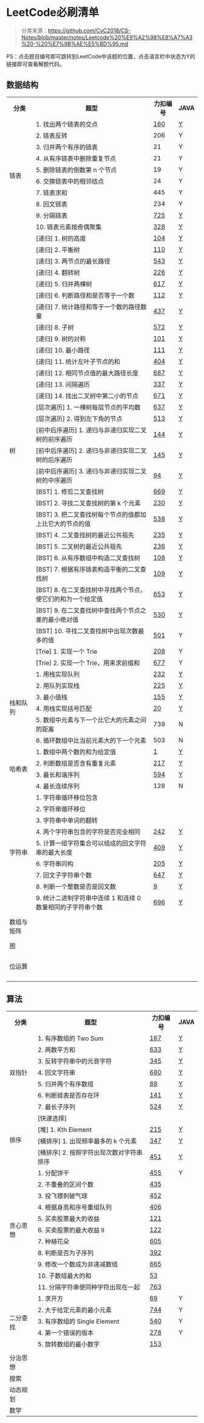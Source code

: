 # LeetCode必刷清单
> 分类来源：https://github.com/CyC2018/CS-Notes/blob/master/notes/Leetcode%20%E9%A2%98%E8%A7%A3%20-%20%E7%9B%AE%E5%BD%95.md

PS：点击题目编号即可跳转到LeetCode中该题的位置，点击语言栏中状态为Y的链接即可查看解题代码。

## 数据结构
<table>
	<tr>
	    <th>分类</th>
	    <th>题型</th>
	    <th>力扣编号</th>  
	    <th>JAVA</th>  
	</tr >
	<tr >
	    <td rowspan="10">链表</td>
	    <td>1. 找出两个链表的交点</td>
	    <td><a href="https://leetcode-cn.com/problems/intersection-of-two-linked-lists/" target="_blank" title="查看LeetCode题目">160</a></td>
	    <td><a href="" target="_blank" title="查看解题代码">Y</a></td>
	</tr>
	<tr>
	    <td>2. 链表反转</td>
	    <td>206</td>
	    <td>Y</td>
	</tr>
	<tr>
	    <td>3. 归并两个有序的链表</td>
	    <td>21</td>
	    <td>Y</td>
	</tr>
	<tr>
	    <td>4. 从有序链表中删除重复节点</td>
	    <td>21</td>
	    <td>Y</td>
	</tr>
	<tr>
	    <td>5. 删除链表的倒数第 n 个节点</td>
	    <td>19</td>
	    <td>Y</td>
	</tr>
	<tr>
	    <td>6. 交换链表中的相邻结点</td>
	    <td>24</td>
	    <td>Y</td>
	</tr>
	<tr>
	    <td>7. 链表求和</td>
	    <td>445</td>
	    <td>Y</td>
	</tr>
	<tr>
	    <td>8. 回文链表</td>
	    <td>234</td>
	    <td>Y</td>
	</tr>
	<tr>
	    <td>9. 分隔链表</td>
	    <td><a href="https://leetcode-cn.com/problems/split-linked-list-in-parts" target="_blank" title="查看LeetCode题目">725</a></td>
	    <td><a href="https://github.com/intflag/LeetCodeAC/blob/master/java/725.%E5%88%86%E9%9A%94%E9%93%BE%E8%A1%A8.java" target="_blank" title="查看解题代码">Y</a></td>
	</tr>
	<tr>
	    <td>10. 链表元素按奇偶聚集</td>
	    <td><a href="https://leetcode-cn.com/problems/odd-even-linked-list" target="_blank" title="查看LeetCode题目">328</a></td>
	    <td><a href="https://github.com/intflag/LeetCodeAC/blob/master/java/328.%E5%A5%87%E5%81%B6%E9%93%BE%E8%A1%A8.java" target="_blank" title="查看解题代码">Y</a></td>
	</tr>
    <tr >
	    <td rowspan="31">树</td>
	    <td>[递归] 1. 树的高度</td>
	    <td><a href="https://leetcode-cn.com/problems/maximum-depth-of-binary-tree/description/" target="_blank" title="查看LeetCode题目">104</a></td>
	    <td><a href="https://github.com/intflag/LeetCodeAC/blob/master/java/104.%E4%BA%8C%E5%8F%89%E6%A0%91%E7%9A%84%E6%9C%80%E5%A4%A7%E6%B7%B1%E5%BA%A6.java" target="_blank" title="查看解题代码">Y</a></td>
	</tr>
	<tr>
	    <td>[递归] 2. 平衡树</td>
	    <td><a href="https://leetcode-cn.com/problems/balanced-binary-tree/description/" target="_blank" title="查看LeetCode题目">110</a></td>
	    <td><a href="https://github.com/intflag/LeetCodeAC/blob/master/java/110.%E5%B9%B3%E8%A1%A1%E4%BA%8C%E5%8F%89%E6%A0%91.java" target="_blank" title="查看解题代码">Y</a></td>
	</tr>
	<tr>
	    <td>[递归] 3. 两节点的最长路径</td>
	    <td><a href="https://leetcode-cn.com/problems/diameter-of-binary-tree/description/" target="_blank" title="查看LeetCode题目">543</a></td>
	    <td><a href="https://github.com/intflag/LeetCodeAC/blob/master/java/543.%E4%BA%8C%E5%8F%89%E6%A0%91%E7%9A%84%E7%9B%B4%E5%BE%84.java" target="_blank" title="查看解题代码">Y</a></td>
	</tr>
	<tr>
	    <td>[递归] 4. 翻转树</td>
	    <td><a href="https://leetcode-cn.com/problems/invert-binary-tree/description/" target="_blank" title="查看LeetCode题目">226</a></td>
	    <td><a href="https://github.com/intflag/LeetCodeAC/blob/master/java/226.%E7%BF%BB%E8%BD%AC%E4%BA%8C%E5%8F%89%E6%A0%91.java" target="_blank" title="查看解题代码">Y</a></td>
	</tr>
	<tr>
	    <td>[递归] 5. 归并两棵树</td>
	    <td><a href="https://leetcode-cn.com/problems/merge-two-binary-trees/description/" target="_blank" title="查看LeetCode题目">617</a></td>
	    <td><a href="https://github.com/intflag/LeetCodeAC/blob/master/java/617.%E5%90%88%E5%B9%B6%E4%BA%8C%E5%8F%89%E6%A0%91.java" target="_blank" title="查看解题代码">Y</a></td>
	</tr>
	<tr>
	    <td>[递归] 6. 判断路径和是否等于一个数</td>
	    <td><a href="https://leetcode-cn.com/problems/path-sum/description/" target="_blank" title="查看LeetCode题目">112</a></td>
	    <td><a href="https://github.com/intflag/LeetCodeAC/blob/master/java/112.%E8%B7%AF%E5%BE%84%E6%80%BB%E5%92%8C.java" target="_blank" title="查看解题代码">Y</a></td>
	</tr>
	<tr>
	    <td>[递归] 7. 统计路径和等于一个数的路径数量</td>
	    <td><a href="https://leetcode-cn.com/problems/path-sum-iii/description/" target="_blank" title="查看LeetCode题目">437</a></td>
	    <td><a href="https://github.com/intflag/LeetCodeAC/blob/master/java/437.%E8%B7%AF%E5%BE%84%E6%80%BB%E5%92%8C-iii.java" target="_blank" title="查看解题代码">Y</a></td>
	</tr>
	<tr>
	    <td>[递归] 8. 子树</td>
	    <td><a href="https://leetcode-cn.com/problems/subtree-of-another-tree/description/" target="_blank" title="查看LeetCode题目">572</a></td>
	    <td><a href="https://github.com/intflag/LeetCodeAC/blob/master/java/572.%E5%8F%A6%E4%B8%80%E4%B8%AA%E6%A0%91%E7%9A%84%E5%AD%90%E6%A0%91.java" target="_blank" title="查看解题代码">Y</a></td>
	</tr>
	<tr>
	    <td>[递归] 9. 树的对称</td>
	    <td><a href="https://leetcode-cn.com/problems/symmetric-tree/description/" target="_blank" title="查看LeetCode题目">101</a></td>
	    <td><a href="https://github.com/intflag/LeetCodeAC/blob/master/java/101.%E5%AF%B9%E7%A7%B0%E4%BA%8C%E5%8F%89%E6%A0%91.java" target="_blank" title="查看解题代码">Y</a></td>
	</tr>
	<tr>
	    <td>[递归] 10. 最小路径</td>
	    <td><a href="https://leetcode-cn.com/problems/minimum-depth-of-binary-tree/description/" target="_blank" title="查看LeetCode题目">111</a></td>
	    <td><a href="https://github.com/intflag/LeetCodeAC/blob/master/java/111.%E4%BA%8C%E5%8F%89%E6%A0%91%E7%9A%84%E6%9C%80%E5%B0%8F%E6%B7%B1%E5%BA%A6.java" target="_blank" title="查看解题代码">Y</a></td>
	</tr>
	<tr>
	    <td>[递归] 11. 统计左叶子节点的和</td>
	    <td><a href="https://leetcode-cn.com/problems/sum-of-left-leaves/description/" target="_blank" title="查看LeetCode题目">404</a></td>
	    <td><a href="https://github.com/intflag/LeetCodeAC/blob/master/java/404.%E5%B7%A6%E5%8F%B6%E5%AD%90%E4%B9%8B%E5%92%8C.java" target="_blank" title="查看解题代码">Y</a></td>
	</tr>
	<tr>
	    <td>[递归] 12. 相同节点值的最大路径长度</td>
	    <td><a href="https://leetcode-cn.com/problems/longest-univalue-path/" target="_blank" title="查看LeetCode题目">687</a></td>
	    <td><a href="https://github.com/intflag/LeetCodeAC/blob/master/java/687.%E6%9C%80%E9%95%BF%E5%90%8C%E5%80%BC%E8%B7%AF%E5%BE%84.java" target="_blank" title="查看解题代码">Y</a></td>
	</tr>
	<tr>
	    <td>[递归] 13. 间隔遍历</td>
	    <td><a href="https://leetcode-cn.com/problems/house-robber-iii/description/" target="_blank" title="查看LeetCode题目">337</a></td>
	    <td><a href="https://github.com/intflag/LeetCodeAC/blob/master/java/337.%E6%89%93%E5%AE%B6%E5%8A%AB%E8%88%8D-iii.java" target="_blank" title="查看解题代码">Y</a></td>
	</tr>
	<tr>
	    <td>[递归] 14. 找出二叉树中第二小的节点</td>
	    <td><a href="https://leetcode-cn.com/problems/second-minimum-node-in-a-binary-tree/description/" target="_blank" title="查看LeetCode题目">671</a></td>
	    <td><a href="https://github.com/intflag/LeetCodeAC/blob/master/java/671.%E4%BA%8C%E5%8F%89%E6%A0%91%E4%B8%AD%E7%AC%AC%E4%BA%8C%E5%B0%8F%E7%9A%84%E8%8A%82%E7%82%B9.java" target="_blank" title="查看解题代码">Y</a></td>
	</tr>
	<tr>
	    <td>[层次遍历] 1. 一棵树每层节点的平均数</td>
	    <td><a href="https://leetcode-cn.com/problems/average-of-levels-in-binary-tree/description/" target="_blank" title="查看LeetCode题目">637</a></td>
	    <td><a href="https://github.com/intflag/LeetCodeAC/blob/master/java/637.%E4%BA%8C%E5%8F%89%E6%A0%91%E7%9A%84%E5%B1%82%E5%B9%B3%E5%9D%87%E5%80%BC.java" target="_blank" title="查看解题代码">Y</a></td>
	</tr>
	<tr>
	    <td>[层次遍历] 2. 得到左下角的节点</td>
	    <td><a href="https://leetcode-cn.com/problems/find-bottom-left-tree-value/description/" target="_blank" title="查看LeetCode题目">513</a></td>
	    <td><a href="https://github.com/intflag/LeetCodeAC/blob/master/java/513.%E6%89%BE%E6%A0%91%E5%B7%A6%E4%B8%8B%E8%A7%92%E7%9A%84%E5%80%BC.java" target="_blank" title="查看解题代码">Y</a></td>
	</tr>
	<tr>
	    <td>[前中后序遍历] 1. 递归与非递归实现二叉树的前序遍历</td>
	    <td><a href="https://leetcode-cn.com/problems/binary-tree-preorder-traversal/description/" target="_blank" title="查看LeetCode题目">144</a></td>
	    <td><a href="https://github.com/intflag/LeetCodeAC/blob/master/java/144.%E4%BA%8C%E5%8F%89%E6%A0%91%E7%9A%84%E5%89%8D%E5%BA%8F%E9%81%8D%E5%8E%86.java" target="_blank" title="查看解题代码">Y</a></td>
	</tr>
	<tr>
	    <td>[前中后序遍历] 2. 递归与非递归实现二叉树的后序遍历</td>
	    <td><a href="https://leetcode-cn.com/problems/binary-tree-postorder-traversal/description/" target="_blank" title="查看LeetCode题目">145</a></td>
	    <td><a href="https://github.com/intflag/LeetCodeAC/blob/master/java/145.%E4%BA%8C%E5%8F%89%E6%A0%91%E7%9A%84%E5%90%8E%E5%BA%8F%E9%81%8D%E5%8E%86.java" target="_blank" title="查看解题代码">Y</a></td>
	</tr>
	<tr>
	    <td>[前中后序遍历] 3. 递归与非递归实现二叉树的中序遍历</td>
	    <td><a href="https://leetcode-cn.com/problems/binary-tree-inorder-traversal/description/" target="_blank" title="查看LeetCode题目">94</a></td>
	    <td><a href="https://github.com/intflag/LeetCodeAC/blob/master/java/94.%E4%BA%8C%E5%8F%89%E6%A0%91%E7%9A%84%E4%B8%AD%E5%BA%8F%E9%81%8D%E5%8E%86.java" target="_blank" title="查看解题代码">Y</a></td>
	</tr>
	<tr >
	    <td>[BST] 1. 修剪二叉查找树</td>
	    <td><a href="https://leetcode-cn.com/problems/trim-a-binary-search-tree/description/" target="_blank" title="查看LeetCode题目">669</a></td>
	    <td><a href="https://github.com/intflag/LeetCodeAC/blob/master/java/669.%E4%BF%AE%E5%89%AA%E4%BA%8C%E5%8F%89%E6%90%9C%E7%B4%A2%E6%A0%91.java" target="_blank" title="查看解题代码">Y</a></td>
	</tr>
	<tr >
	    <td>[BST] 2. 寻找二叉查找树的第 k 个元素</td>
	    <td><a href="https://leetcode-cn.com/problems/kth-smallest-element-in-a-bst/description/" target="_blank" title="查看LeetCode题目">230</a></td>
	    <td><a href="https://github.com/intflag/LeetCodeAC/blob/master/java/230.%E4%BA%8C%E5%8F%89%E6%90%9C%E7%B4%A2%E6%A0%91%E4%B8%AD%E7%AC%ACk%E5%B0%8F%E7%9A%84%E5%85%83%E7%B4%A0.java" target="_blank" title="查看解题代码">Y</a></td>
	</tr>
	<tr >
	    <td>[BST] 3. 把二叉查找树每个节点的值都加上比它大的节点的值</td>
	    <td><a href="https://leetcode-cn.com/problems/convert-bst-to-greater-tree/description/" target="_blank" title="查看LeetCode题目">538</a></td>
	    <td><a href="https://github.com/intflag/LeetCodeAC/blob/master/java/538.%E6%8A%8A%E4%BA%8C%E5%8F%89%E6%90%9C%E7%B4%A2%E6%A0%91%E8%BD%AC%E6%8D%A2%E4%B8%BA%E7%B4%AF%E5%8A%A0%E6%A0%91.java" target="_blank" title="查看解题代码">Y</a></td>
	</tr>
	<tr >
	    <td>[BST] 4. 二叉查找树的最近公共祖先</td>
	    <td><a href="https://leetcode-cn.com/problems/lowest-common-ancestor-of-a-binary-search-tree/description/" target="_blank" title="查看LeetCode题目">235</a></td>
	    <td><a href="https://github.com/intflag/LeetCodeAC/blob/master/java/235.%E4%BA%8C%E5%8F%89%E6%90%9C%E7%B4%A2%E6%A0%91%E7%9A%84%E6%9C%80%E8%BF%91%E5%85%AC%E5%85%B1%E7%A5%96%E5%85%88.java" target="_blank" title="查看解题代码">Y</a></td>
	</tr>
	<tr >
	    <td>[BST] 5. 二叉树的最近公共祖先</td>
	    <td><a href="https://leetcode-cn.com/problems/lowest-common-ancestor-of-a-binary-tree/description/" target="_blank" title="查看LeetCode题目">236</a></td>
	    <td><a href="https://github.com/intflag/LeetCodeAC/blob/master/java/236.%E4%BA%8C%E5%8F%89%E6%A0%91%E7%9A%84%E6%9C%80%E8%BF%91%E5%85%AC%E5%85%B1%E7%A5%96%E5%85%88.java" target="_blank" title="查看解题代码">Y</a></td>
	</tr>
	<tr >
	    <td>[BST] 6. 从有序数组中构造二叉查找树</td>
	    <td><a href="https://leetcode-cn.com/problems/convert-sorted-array-to-binary-search-tree/description/" target="_blank" title="查看LeetCode题目">108</a></td>
	    <td><a href="https://github.com/intflag/LeetCodeAC/blob/master/java/108.%E5%B0%86%E6%9C%89%E5%BA%8F%E6%95%B0%E7%BB%84%E8%BD%AC%E6%8D%A2%E4%B8%BA%E4%BA%8C%E5%8F%89%E6%90%9C%E7%B4%A2%E6%A0%91.java" target="_blank" title="查看解题代码">Y</a></td>
	</tr>
	<tr >
	    <td>[BST] 7. 根据有序链表构造平衡的二叉查找树</td>
	    <td><a href="https://leetcode-cn.com/problems/convert-sorted-list-to-binary-search-tree/description/" target="_blank" title="查看LeetCode题目">109</a></td>
	    <td><a href="https://github.com/intflag/LeetCodeAC/blob/master/java/109.%E6%9C%89%E5%BA%8F%E9%93%BE%E8%A1%A8%E8%BD%AC%E6%8D%A2%E4%BA%8C%E5%8F%89%E6%90%9C%E7%B4%A2%E6%A0%91.java" target="_blank" title="查看解题代码">Y</a></td>
	</tr>
	<tr >
	    <td>[BST] 8. 在二叉查找树中寻找两个节点，使它们的和为一个给定值</td>
	    <td><a href="https://leetcode-cn.com/problems/two-sum-iv-input-is-a-bst/description/" target="_blank" title="查看LeetCode题目">653</a></td>
	    <td><a href="https://github.com/intflag/LeetCodeAC/blob/master/java/653.%E4%B8%A4%E6%95%B0%E4%B9%8B%E5%92%8C-iv-%E8%BE%93%E5%85%A5-bst.java" target="_blank" title="查看解题代码">Y</a></td>
	</tr>
	<tr >
	    <td>[BST] 9. 在二叉查找树中查找两个节点之差的最小绝对值</td>
	    <td><a href="https://leetcode-cn.com/problems/minimum-absolute-difference-in-bst/description/" target="_blank" title="查看LeetCode题目">530</a></td>
	    <td><a href="https://github.com/intflag/LeetCodeAC/blob/master/java/530.%E4%BA%8C%E5%8F%89%E6%90%9C%E7%B4%A2%E6%A0%91%E7%9A%84%E6%9C%80%E5%B0%8F%E7%BB%9D%E5%AF%B9%E5%B7%AE.java" target="_blank" title="查看解题代码">Y</a></td>
	</tr>
	<tr >
	    <td>[BST] 10. 寻找二叉查找树中出现次数最多的值</td>
	    <td><a href="https://leetcode-cn.com/problems/find-mode-in-binary-search-tree/description/" target="_blank" title="查看LeetCode题目">501</a></td>
	    <td>Y</td>
	</tr>
	<tr >
	    <td>[Trie] 1. 实现一个 Trie</td>
	    <td><a href="https://leetcode-cn.com/problems/implement-trie-prefix-tree/description/" target="_blank" title="查看LeetCode题目">208</a></td>
	    <td>Y</td>
	</tr>
	<tr >
	    <td>[Trie] 2. 实现一个 Trie，用来求前缀和</td>
	    <td><a href="https://leetcode-cn.com/problems/map-sum-pairs/description/" target="_blank" title="查看LeetCode题目">677</a></td>
	    <td>Y</td>
	</tr>
	<tr >
	    <td rowspan="6">栈和队列</td>
	    <td>1. 用栈实现队列</td>
	    <td><a href="https://leetcode-cn.com/problems/implement-queue-using-stacks" target="_blank" title="查看LeetCode题目">232</a></td>
	    <td><a href="https://github.com/intflag/LeetCodeAC/blob/master/java/232.%E7%94%A8%E6%A0%88%E5%AE%9E%E7%8E%B0%E9%98%9F%E5%88%97.java" target="_blank" title="查看解题代码">Y</a></td>
	</tr>
	<tr >
	    <td>2. 用队列实现栈</td>
	    <td><a href="https://leetcode-cn.com/problems/implement-stack-using-queues" target="_blank" title="查看LeetCode题目">225</a></td>
	    <td><a href="https://github.com/intflag/LeetCodeAC/blob/master/java/225.%E7%94%A8%E9%98%9F%E5%88%97%E5%AE%9E%E7%8E%B0%E6%A0%88.java" target="_blank" title="查看解题代码">Y</a></td>
	</tr>
	<tr >
	    <td>3. 最小值栈</td>
	    <td><a href="https://leetcode-cn.com/problems/min-stack" target="_blank" title="查看LeetCode题目">155</a></td>
	    <td><a href="https://github.com/intflag/LeetCodeAC/blob/master/java/155.%E6%9C%80%E5%B0%8F%E6%A0%88.java" target="_blank" title="查看解题代码">Y</a></td>
	</tr>
	<tr >
	    <td>4. 用栈实现括号匹配</td>
	    <td><a href="https://leetcode-cn.com/problems/valid-parentheses" target="_blank" title="查看LeetCode题目">20</a></td>
	    <td><a href="https://github.com/intflag/LeetCodeAC/blob/master/java/20.%E6%9C%89%E6%95%88%E7%9A%84%E6%8B%AC%E5%8F%B7.java" target="_blank" title="查看解题代码">Y</a></td>
	</tr>
	<tr >
	    <td>5. 数组中元素与下一个比它大的元素之间的距离</td>
	    <td>739</td>
	    <td>N</td>
	</tr>
	<tr >
	    <td>6. 循环数组中比当前元素大的下一个元素</td>
	    <td>503</td>
	    <td>N</td>
	</tr>
    <tr >
	    <td rowspan="4">哈希表</td>
	    <td>1. 数组中两个数的和为给定值</td>
	    <td><a href="https://leetcode-cn.com/problems/two-sum" target="_blank" title="查看LeetCode题目">1</a></td>
	    <td><a href="https://github.com/intflag/LeetCodeAC/blob/master/java/1.%E4%B8%A4%E6%95%B0%E4%B9%8B%E5%92%8C.java" target="_blank" title="查看解题代码">Y</a></td>
	</tr>
    <tr >
	    <td>2. 判断数组是否含有重复元素</td>
	    <td><a href="https://leetcode-cn.com/problems/contains-duplicate" target="_blank" title="查看LeetCode题目">217</a></td>
	    <td><a href="https://github.com/intflag/LeetCodeAC/blob/master/java/217.%E5%AD%98%E5%9C%A8%E9%87%8D%E5%A4%8D%E5%85%83%E7%B4%A0.java" target="_blank" title="查看解题代码">Y</a></td>
	</tr>
    <tr >
	    <td>3. 最长和谐序列</td>
	    <td><a href="https://leetcode-cn.com/problems/longest-harmonious-subsequence" target="_blank" title="查看LeetCode题目">594</a></td>
	    <td><a href="https://github.com/intflag/LeetCodeAC/blob/master/java/594.%E6%9C%80%E9%95%BF%E5%92%8C%E8%B0%90%E5%AD%90%E5%BA%8F%E5%88%97.java" target="_blank" title="查看解题代码">Y</a></td>
	</tr>
    <tr >
	    <td>4. 最长连续序列</td>
	    <td>128</td>
	    <td>N</td>
	</tr>
    <tr >
	    <td rowspan="9">字符串</td>
	    <td>1. 字符串循环移位包含</td>
	    <td></td>
	    <td></td>
	</tr>
    <tr >
	    <td>2. 字符串循环移位</td>
	    <td></td>
	    <td></td>
	</tr>
    <tr >
	    <td>3. 字符串中单词的翻转</td>
	    <td></td>
	    <td></td>
	</tr>
    <tr >
	    <td>4. 两个字符串包含的字符是否完全相同</td>
	    <td><a href="https://leetcode-cn.com/problems/valid-anagram" target="_blank" title="查看LeetCode题目">242</a></td>
	    <td><a href="https://github.com/intflag/LeetCodeAC/blob/master/java/242.%E6%9C%89%E6%95%88%E7%9A%84%E5%AD%97%E6%AF%8D%E5%BC%82%E4%BD%8D%E8%AF%8D.java" target="_blank" title="查看解题代码">Y</a></td>
	</tr>
    <tr >
	    <td>5. 计算一组字符集合可以组成的回文字符串的最大长度</td>
	    <td><a href="https://leetcode-cn.com/problems/longest-palindrome" target="_blank" title="查看LeetCode题目">409</a></td>
	    <td><a href="https://github.com/intflag/LeetCodeAC/blob/master/java/409.%E6%9C%80%E9%95%BF%E5%9B%9E%E6%96%87%E4%B8%B2.java" target="_blank" title="查看解题代码">Y</a></td>
	</tr>
    <tr >
	    <td>6. 字符串同构</td>
	    <td><a href="https://leetcode-cn.com/problems/isomorphic-strings" target="_blank" title="查看LeetCode题目">205</a></td>
	    <td><a href="https://github.com/intflag/LeetCodeAC/blob/master/java/205.%E5%90%8C%E6%9E%84%E5%AD%97%E7%AC%A6%E4%B8%B2.java" target="_blank" title="查看解题代码">Y</a></td>
	</tr>
    <tr >
	    <td>7. 回文子字符串个数</td>
	    <td><a href="https://leetcode-cn.com/problems/palindromic-substrings" target="_blank" title="查看LeetCode题目">647</a></td>
	    <td><a href="https://github.com/intflag/LeetCodeAC/blob/master/java/647.%E5%9B%9E%E6%96%87%E5%AD%90%E4%B8%B2.java" target="_blank" title="查看解题代码">Y</a></td>
	</tr>
    <tr >
	    <td>8. 判断一个整数是否是回文数</td>
	    <td><a href="https://leetcode-cn.com/problems/palindrome-number" target="_blank" title="查看LeetCode题目">9</a></td>
	    <td><a href="https://github.com/intflag/LeetCodeAC/blob/master/java/9.%E5%9B%9E%E6%96%87%E6%95%B0.java" target="_blank" title="查看解题代码">Y</a></td>
	</tr>
    <tr >
	    <td>9. 统计二进制字符串中连续 1 和连续 0 数量相同的子字符串个数</td>
	    <td><a href="https://leetcode-cn.com/problems/count-binary-substrings" target="_blank" title="查看LeetCode题目">696</a></td>
	    <td><a href="https://github.com/intflag/LeetCodeAC/blob/master/java/696.%E8%AE%A1%E6%95%B0%E4%BA%8C%E8%BF%9B%E5%88%B6%E5%AD%90%E4%B8%B2.java" target="_blank" title="查看解题代码">Y</a></td>
	</tr>
    <tr >
	    <td rowspan="12">数组与矩阵</td>
	    <td></td>
	    <td></td>
	    <td></td>
	</tr>
    <tr >
	    <td></td>
	    <td></td>
	    <td></td>
	</tr>
    <tr >
	    <td></td>
	    <td></td>
	    <td></td>
	</tr>
    <tr >
	    <td></td>
	    <td></td>
	    <td></td>
	</tr>
    <tr >
	    <td></td>
	    <td></td>
	    <td></td>
	</tr>
    <tr >
	    <td></td>
	    <td></td>
	    <td></td>
	</tr>
    <tr >
	    <td></td>
	    <td></td>
	    <td></td>
	</tr>
    <tr >
	    <td></td>
	    <td></td>
	    <td></td>
	</tr>
    <tr >
	    <td></td>
	    <td></td>
	    <td></td>
	</tr>
    <tr >
	    <td></td>
	    <td></td>
	    <td></td>
	</tr>
    <tr >
	    <td></td>
	    <td></td>
	    <td></td>
	</tr>
    <tr >
	    <td></td>
	    <td></td>
	    <td></td>
	</tr>
    <tr >
	    <td rowspan="4">图</td>
	    <td></td>
	    <td></td>
	    <td></td>
	</tr>
    <tr >
	    <td></td>
	    <td></td>
	    <td></td>
	</tr>
    <tr >
	    <td></td>
	    <td></td>
	    <td></td>
	</tr>
    <tr >
	    <td></td>
	    <td></td>
	    <td></td>
	</tr>
    <tr >
	    <td rowspan="13">位运算</td>
	    <td></td>
	    <td></td>
	    <td></td>
	</tr>
    <tr >
	    <td></td>
	    <td></td>
	    <td></td>
	</tr>
    <tr >
	    <td></td>
	    <td></td>
	    <td></td>
	</tr>
    <tr >
	    <td></td>
	    <td></td>
	    <td></td>
	</tr>
    <tr >
	    <td></td>
	    <td></td>
	    <td></td>
	</tr>
    <tr >
	    <td></td>
	    <td></td>
	    <td></td>
	</tr>
    <tr >
	    <td></td>
	    <td></td>
	    <td></td>
	</tr>
    <tr >
	    <td></td>
	    <td></td>
	    <td></td>
	</tr>
    <tr >
	    <td></td>
	    <td></td>
	    <td></td>
	</tr>
    <tr >
	    <td></td>
	    <td></td>
	    <td></td>
	</tr>
    <tr >
	    <td></td>
	    <td></td>
	    <td></td>
	</tr>
    <tr >
	    <td></td>
	    <td></td>
	    <td></td>
	</tr>
    <tr >
	    <td></td>
	    <td></td>
	    <td></td>
	</tr>
</table>

## 算法
<table>
	<tr>
	    <th>分类</th>
	    <th>题型</th>
	    <th>力扣编号</th>  
	    <th>JAVA</th>  
	</tr >
    <tr >
	    <td rowspan="7">双指针</td>
	    <td>1. 有序数组的 Two Sum</td>
	    <td><a href="https://leetcode-cn.com/problems/two-sum-ii-input-array-is-sorted" target="_blank" title="查看LeetCode题目">167</a></td>
	    <td><a href="https://github.com/intflag/LeetCodeAC/blob/master/java/167.%E4%B8%A4%E6%95%B0%E4%B9%8B%E5%92%8C-ii-%E8%BE%93%E5%85%A5%E6%9C%89%E5%BA%8F%E6%95%B0%E7%BB%84.java" target="_blank" title="查看解题代码">Y</a></td>
	</tr>
    <tr >
	    <td>2. 两数平方和</td>
	    <td><a href="https://leetcode-cn.com/problems/sum-of-square-numbers" target="_blank" title="查看LeetCode题目">633</a></td>
	    <td><a href="https://github.com/intflag/LeetCodeAC/blob/master/java/633.%E5%B9%B3%E6%96%B9%E6%95%B0%E4%B9%8B%E5%92%8C.java" target="_blank" title="查看解题代码">Y</a></td>
	</tr>
    <tr >
	    <td>3. 反转字符串中的元音字符</td>
	    <td><a href="https://leetcode-cn.com/problems/reverse-vowels-of-a-string" target="_blank" title="查看LeetCode题目">345</a></td>
	    <td><a href="https://github.com/intflag/LeetCodeAC/blob/master/java/345.%E5%8F%8D%E8%BD%AC%E5%AD%97%E7%AC%A6%E4%B8%B2%E4%B8%AD%E7%9A%84%E5%85%83%E9%9F%B3%E5%AD%97%E6%AF%8D.java" target="_blank" title="查看解题代码">Y</a></td>
	</tr>
    <tr >
	    <td>4. 回文字符串</td>
	    <td><a href="https://leetcode-cn.com/problems/valid-palindrome-ii" target="_blank" title="查看LeetCode题目">680</a></td>
	    <td><a href="https://github.com/intflag/LeetCodeAC/blob/master/java/680.%E9%AA%8C%E8%AF%81%E5%9B%9E%E6%96%87%E5%AD%97%E7%AC%A6%E4%B8%B2-%E2%85%B1.java" target="_blank" title="查看解题代码">Y</a></td>
	</tr>
    <tr >
	    <td>5. 归并两个有序数组</td>
	    <td><a href="https://leetcode-cn.com/problems/merge-sorted-array" target="_blank" title="查看LeetCode题目">88</a></td>
	    <td><a href="https://github.com/intflag/LeetCodeAC/blob/master/java/88.%E5%90%88%E5%B9%B6%E4%B8%A4%E4%B8%AA%E6%9C%89%E5%BA%8F%E6%95%B0%E7%BB%84.java" target="_blank" title="查看解题代码">Y</a></td>
	</tr>
    <tr >
	    <td>6. 判断链表是否存在环</td>
	    <td><a href="https://leetcode-cn.com/problems/linked-list-cycle" target="_blank" title="查看LeetCode题目">141</a></td>
	    <td><a href="https://github.com/intflag/LeetCodeAC/blob/master/java/141.%E7%8E%AF%E5%BD%A2%E9%93%BE%E8%A1%A8.java" target="_blank" title="查看解题代码">Y</a></td>
	</tr>
    <tr >
	    <td>7. 最长子序列</td>
	    <td><a href="https://leetcode-cn.com/problems/longest-word-in-dictionary-through-deleting" target="_blank" title="查看LeetCode题目">524</a></td>
	    <td><a href="https://github.com/intflag/LeetCodeAC/blob/master/java/524.%E9%80%9A%E8%BF%87%E5%88%A0%E9%99%A4%E5%AD%97%E6%AF%8D%E5%8C%B9%E9%85%8D%E5%88%B0%E5%AD%97%E5%85%B8%E9%87%8C%E6%9C%80%E9%95%BF%E5%8D%95%E8%AF%8D.java" target="_blank" title="查看解题代码">Y</a></td>
	</tr>
    <tr >
	    <td rowspan="4">排序</td>
	    <td>[快速选择]</td>
	    <td></td>
	    <td></td>
	</tr>
    <tr >
	    <td>[堆] 1. Kth Element</td>
	    <td><a href="https://leetcode-cn.com/problems/kth-largest-element-in-an-array/description/" target="_blank" title="查看LeetCode题目">215</a></td>
	    <td><a href="https://github.com/intflag/LeetCodeAC/blob/master/java/215.%E6%95%B0%E7%BB%84%E4%B8%AD%E7%9A%84%E7%AC%ACk%E4%B8%AA%E6%9C%80%E5%A4%A7%E5%85%83%E7%B4%A0.java" target="_blank" title="查看解题代码">Y</a></td>
	</tr>
    <tr >
	    <td>[桶排序] 1. 出现频率最多的 k 个元素</td>
	    <td><a href="https://leetcode-cn.com/problems/top-k-frequent-elements/description/" target="_blank" title="查看LeetCode题目">347</a></td>
	    <td><a href="https://github.com/intflag/LeetCodeAC/blob/master/java/347.%E5%89%8D-k-%E4%B8%AA%E9%AB%98%E9%A2%91%E5%85%83%E7%B4%A0.java" target="_blank" title="查看解题代码">Y</a></td>
	</tr>
    <tr >
	    <td>[桶排序] 2. 按照字符出现次数对字符串排序</td>
	    <td><a href="https://leetcode-cn.com/problems/sort-characters-by-frequency/description/" target="_blank" title="查看LeetCode题目">451</a></td>
	    <td><a href="https://github.com/intflag/LeetCodeAC/blob/master/java/451.%E6%A0%B9%E6%8D%AE%E5%AD%97%E7%AC%A6%E5%87%BA%E7%8E%B0%E9%A2%91%E7%8E%87%E6%8E%92%E5%BA%8F.java" target="_blank" title="查看解题代码">Y</a></td>
	</tr>
	<tr >
	    <td rowspan="11">贪心思想</td>
	    <td>1. 分配饼干</td>
	    <td><a href="https://leetcode-cn.com/problems/assign-cookies/description/" target="_blank" title="查看LeetCode题目">455</a></td>
	    <td>Y</td>
	</tr>
    <tr >
	    <td>2. 不重叠的区间个数</td>
	    <td><a href="https://leetcode-cn.com/problems/non-overlapping-intervals/description/" target="_blank" title="查看LeetCode题目">435</a></td>
	    <td></td>
	</tr>
    <tr >
	    <td>3. 投飞镖刺破气球</td>
	    <td><a href="https://leetcode-cn.com/problems/minimum-number-of-arrows-to-burst-balloons/description/" target="_blank" title="查看LeetCode题目">452</a></td>
	    <td></td>
	</tr>
    <tr >
	    <td>4. 根据身高和序号重组队列</td>
	    <td><a href="https://leetcode-cn.com/problems/queue-reconstruction-by-height/description/" target="_blank" title="查看LeetCode题目">406</a></td>
	    <td></td>
	</tr>
    <tr >
	    <td>5. 买卖股票最大的收益</td>
	    <td><a href="https://leetcode-cn.com/problems/best-time-to-buy-and-sell-stock/description/" target="_blank" title="查看LeetCode题目">121</a></td>
	    <td></td>
	</tr>
    <tr >
	    <td>6. 买卖股票的最大收益 II</td>
	    <td><a href="https://leetcode-cn.com/problems/best-time-to-buy-and-sell-stock-ii/description/" target="_blank" title="查看LeetCode题目">122</a></td>
	    <td></td>
	</tr>
    <tr >
	    <td>7. 种植花朵</td>
	    <td><a href="https://leetcode-cn.com/problems/can-place-flowers/description/" target="_blank" title="查看LeetCode题目">605</a></td>
	    <td></td>
	</tr>
    <tr >
	    <td>8. 判断是否为子序列</td>
	    <td><a href="https://leetcode-cn.com/problems/is-subsequence/description/" target="_blank" title="查看LeetCode题目">392</a></td>
	    <td></td>
	</tr>
    <tr >
	    <td>9. 修改一个数成为非递减数组</td>
	    <td><a href="https://leetcode-cn.com/problems/non-decreasing-array/description/" target="_blank" title="查看LeetCode题目">665</a></td>
	    <td></td>
	</tr>
    <tr >
	    <td>10. 子数组最大的和</td>
	    <td><a href="https://leetcode-cn.com/problems/maximum-subarray/description/" target="_blank" title="查看LeetCode题目">53</a></td>
	    <td></td>
	</tr>
    <tr >
	    <td>11. 分隔字符串使同种字符出现在一起</td>
	    <td><a href="https://leetcode-cn.com/problems/partition-labels/description/" target="_blank" title="查看LeetCode题目">763</a></td>
	    <td></td>
	</tr>
	<tr >
	    <td rowspan="6">二分查找</td>
	    <td>1. 求开方</td>
	    <td><a href="https://leetcode-cn.com/problems/sqrtx/description/" target="_blank" title="查看LeetCode题目">69</a></td>
	    <td>Y</td>
	</tr>
	<tr >
	    <td>2. 大于给定元素的最小元素</td>
	    <td><a href="https://leetcode-cn.com/problems/find-smallest-letter-greater-than-target/description/" target="_blank" title="查看LeetCode题目">744</a></td>
	    <td>Y</td>
	</tr>
	<tr >
	    <td>3. 有序数组的 Single Element</td>
	    <td><a href="https://leetcode-cn.com/problems/single-element-in-a-sorted-array/description/" target="_blank" title="查看LeetCode题目">540</a></td>
	    <td>Y</td>
	</tr>
	<tr >
	    <td>4. 第一个错误的版本</td>
	    <td><a href="https://leetcode-cn.com/problems/first-bad-version/description/" target="_blank" title="查看LeetCode题目">278</a></td>
	    <td>Y</td>
	</tr>
	<tr >
	    <td>5. 旋转数组的最小数字</td>
	    <td><a href="https://leetcode-cn.com/problems/find-minimum-in-rotated-sorted-array/description/" target="_blank" title="查看LeetCode题目">153</a></td>
	    <td></td>
	</tr>
	<tr >
	    <td></td>
	    <td></td>
	    <td></td>
	</tr>
	<tr >
	    <td rowspan="2">分治思想</td>
	    <td></td>
	    <td></td>
	    <td></td>
	</tr>
	<tr >
	    <td></td>
	    <td></td>
	    <td></td>
	</tr>
	<tr >
	    <td rowspan="2">搜索</td>
	    <td></td>
	    <td></td>
	    <td></td>
	</tr>
	<tr >
	    <td></td>
	    <td></td>
	    <td></td>
	</tr>
	<tr >
	    <td rowspan="2">动态规划</td>
	    <td></td>
	    <td></td>
	    <td></td>
	</tr>
	<tr >
	    <td></td>
	    <td></td>
	    <td></td>
	</tr>
	<tr >
	    <td rowspan="2">数学</td>
	    <td></td>
	    <td></td>
	    <td></td>
	</tr>
	<tr >
	    <td></td>
	    <td></td>
	    <td></td>
	</tr>
</table>